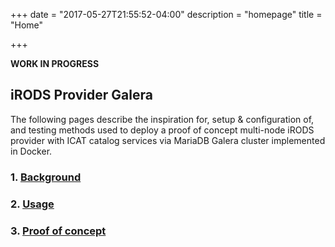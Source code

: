 +++
date = "2017-05-27T21:55:52-04:00"
description = "homepage"
title = "Home"

+++

**WORK IN PROGRESS**

## iRODS Provider Galera

The following pages describe the inspiration for, setup & configuration of, and testing methods used to deploy a proof of concept multi-node iRODS provider with ICAT catalog services via MariaDB Galera cluster implemented in Docker.


### 1. [Background]({{<baseurl>}}/background)

### 2. [Usage]({{<baseurl>}}/usage)

### 3. [Proof of concept]({{<baseurl>}}/poc)
